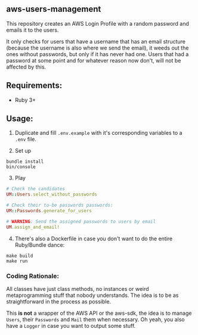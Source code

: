 aws-users-management
---

This repository creates an AWS Login Profile with a random password and emails it to the users.

It only checks for users that have a username that has an email structure (because the username is also where we send the email), it weeds out the ones without passwords, but only if it has never had one. Users that had a password at some point and for whatever reason now don't, will not be affected by this.

## Requirements:

* Ruby 3+

## Usage:

1. Duplicate and fill `.env.example` with it's corresponding variables to a `.env` file.

2. Set up
```
bundle install
bin/console
```

3. Play
```ruby
# Check the candidates
UM::Users.select_without_passwords

# Check their to-be passwords passwords:
UM::Passwords.generate_for_users

# WARNING: Send the assigned passwords to users by email
UM.assign_and_email!
```

4. There's also a Dockerfile in case you don't want to do the entire Ruby/Bundle dance:

```
make build
make run
```

### Coding Rationale:

All classes have just class methods, no instances or weird metaprogramming stuff that nobody understands. The idea is to be as straightforward in the process as possible.

This **is not** a wrapper of the AWS API or the aws-sdk, the idea is to manage `Users`, their `Passwords` and `Mail` them when necessary. Oh yeah, you also have a `Logger` in case you want to output some stuff.


